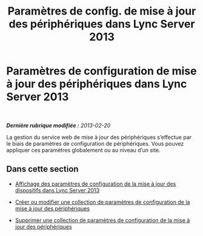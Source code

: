 ﻿---
title: "Paramètres de config. de mise à jour des périphériques dans Lync Server 2013"
TOCtitle: "Paramètres de config. de mise à jour des périphériques dans Lync Server 2013"
ms:assetid: a567b290-4c78-48bf-8ff7-39e32e54de39
ms:mtpsurl: https://technet.microsoft.com/fr-fr/library/JJ994058(v=OCS.15)
ms:contentKeyID: 53095487
ms.date: 05/20/2016
mtps_version: v=OCS.15
ms.translationtype: HT
---

# Paramètres de configuration de mise à jour des périphériques dans Lync Server 2013

 

_**Dernière rubrique modifiée :** 2013-02-20_

La gestion du service web de mise à jour des périphériques s’effectue par le biais de paramètres de configuration de périphériques. Vous pouvez appliquer ces paramètres globalement ou au niveau d’un site.

## Dans cette section

  - [Affichage des paramètres de configuration de la mise à jour des dispositifs dans Lync Server 2013](lync-server-2013-view-device-update-configuration-settings.md)

  - [Créer ou modifier une collection de paramètres de configuration de la mise à jour des périphériques](lync-server-2013-create-or-modify-a-collection-of-device-update-configuration-settings.md)

  - [Supprimer une collection de paramètres de configuration de la mise à jour des périphériques](lync-server-2013-delete-a-collection-of-device-update-configuration-settings.md)


